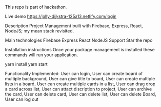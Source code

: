 This repo is part of hackathon. 

Live demo
https://jolly-dijkstra-125a13.netlify.com/login

Description
Project Management built with Firebase, Express, React, NodeJS; my mean stack revisited.



Main technologies
Firebase
Express
React
NodeJS
Support
Star the repo

Installation instructions
Once your package management is installed these commands will run your application.

yarn install
yarn start

Functionality Implemented:
 User can login,
 User can create board of multiple background,
 User can give title to board,
 User can create multiple lists in a board,
 User can create multiple cards in a list,
 User can drag drop a card across list,
 User can attact discription to project,
 User can archive the card,
 User can delete card,
 User can delete list,
 User can delete Board,
 User can log out
